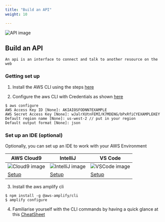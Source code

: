 ```yaml
---
title: "Build an API"
weight: 10

---
```


![API image](/images/044-network-1.png?width=20%)

## Build an API
```
An api is an interface to connect and talk to another resource on the web
```

### Getting set up

1. Install the AWS CLI using the steps <a href = "https://docs.aws.amazon.com/cli/latest/userguide/cli-chap-install.html">here</a>
   
2. Configure the aws CLI with Credentials as shown <a href = "https://docs.aws.amazon.com/cli/latest/userguide/cli-chap-configure.html" target="_blank">here</a>
```
$ aws configure
AWS Access Key ID [None]: AKIAIOSFODNN7EXAMPLE
AWS Secret Access Key [None]: wJalrXUtnFEMI/K7MDENG/bPxRfiCYEXAMPLEKEY
Default region name [None]: us-west-2 // put in your region
Default output format [None]: json
```

### Set up an IDE (optional)

Optionally, you can set up an IDE to work with your AWS Environment

| AWS Cloud9                                                         | IntelliJ                                                             | VS Code                                                                      |
| ------------------------------------------------------------------ | -------------------------------------------------------------------- | ---------------------------------------------------------------------------- |
| ![Cloud9 image](/images/Cloud9Logo.png?width=90px)                 | ![IntelliJ image](/images/IntelliJ_IDEA_Logo.png?width=90px)         | ![VSCode image](/images/VSCodeLogo.png?width=90px)                           |
| <a href="https://aws.amazon.com/cloud9/" target="_blank">Setup</a> | <a href="https://aws.amazon.com/intellij/" target="_blank">Setup</a> | <a href="https://aws.amazon.com/visualstudiocode/" target="_blank">Setup</a> |

3. Install the aws amplify cli 
```
$ npm install -g @aws-amplify/cli
$ amplify configure
```

4. Familiarise yourself with the CLI commands by having a quick glance at this <a href="https://aws-amplify.github.io/docs/cli-toolchain/quickstart?sdk=js">CheatSheet</a> 